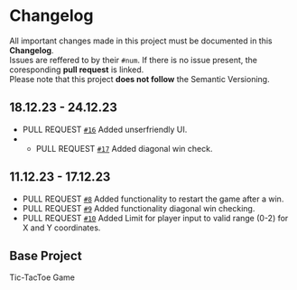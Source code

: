 # Changelog
All important changes made in this project must be documented in this **Changelog**.
</br>Issues are reffered to by their `#num`. If there is no issue present, the coresponding **pull request** is linked.
</br>Please note that this project **does not follow** the Semantic Versioning.

## 18.12.23 - 24.12.23
- PULL REQUEST [`#16`](https://github.com/Max-Meinel/Tic-Tac-Toe/pull/16) Added unserfriendly UI.
- - PULL REQUEST [`#17`](https://github.com/Max-Meinel/Tic-Tac-Toe/pull/17) Added diagonal win check.

## 11.12.23 - 17.12.23 
- PULL REQUEST [`#8`](https://github.com/Max-Meinel/Tic-Tac-Toe/pull/8) Added functionality to restart the game after a win.
- PULL REQUEST [`#9`](https://github.com/Max-Meinel/Tic-Tac-Toe/pull/9) Added functionality diagonal win checking.
- PULL REQUEST [`#10`](https://github.com/Max-Meinel/Tic-Tac-Toe/pull/10)  Added Limit for player input to valid range (0-2) for X and Y coordinates.
  
## Base Project
Tic-TacToe Game </br>



